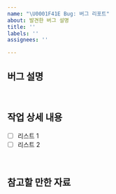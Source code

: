 ```yaml
---
name: "\U0001F41E Bug: 버그 리포트"
about: 발견한 버그 설명
title: ''
labels: ''
assignees: ''

---
```


## 버그 설명

<br/>

## 작업 상세 내용

- [ ] 리스트 1
- [ ] 리스트 2

<br/>

## 참고할 만한 자료
